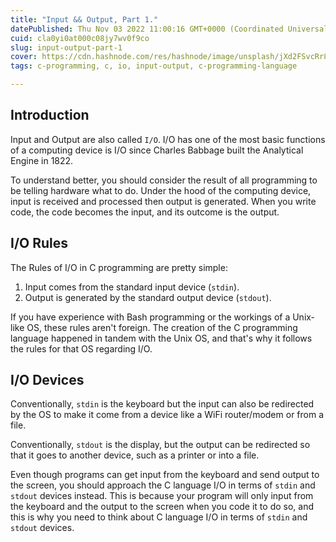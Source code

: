 ```yaml
---
title: "Input && Output, Part 1."
datePublished: Thu Nov 03 2022 11:00:16 GMT+0000 (Coordinated Universal Time)
cuid: cla0yi0at000c08jy7wv0f9co
slug: input-output-part-1
cover: https://cdn.hashnode.com/res/hashnode/image/unsplash/jXd2FSvcRr8/upload/v1667471539960/XDQblEyda.jpeg
tags: c-programming, c, io, input-output, c-programming-language

---
```


## Introduction

Input and Output are also called `I/O`. I/O has one of the most basic functions of a computing device is I/O since Charles Babbage built the Analytical Engine in 1822.

To understand better, you should consider the result of all programming to be telling hardware what to do.
Under the hood of the computing device, input is received and processed then output is generated. When you write code, the code becomes the input, and its outcome is the output.

## I/O Rules

The Rules of I/O in C programming are pretty simple:

1.   Input comes from the standard input device (`stdin`).
2.  Output is generated by the standard output device (`stdout`).

If you have experience with Bash programming or the workings of a Unix-like OS, these rules aren't foreign. The creation of the C programming language happened in tandem with the Unix OS, and that's why it follows the rules for that OS regarding I/O.

## I/O Devices

Conventionally, `stdin` is the keyboard but the input can also be redirected by the OS to make it come from a device like a WiFi router/modem or from a file.

Conventionally, `stdout` is the display, but the output can be redirected so that it goes to another device, such as a printer or into a file.

Even though programs can get input from the keyboard and send output to the screen, you should approach the C language I/O in terms of `stdin` and `stdout` devices instead. This is because your program will only input from the keyboard and the output to the screen when you code it to do so, and this is why you need to think about C language I/O in terms of `stdin` and `stdout` devices.

